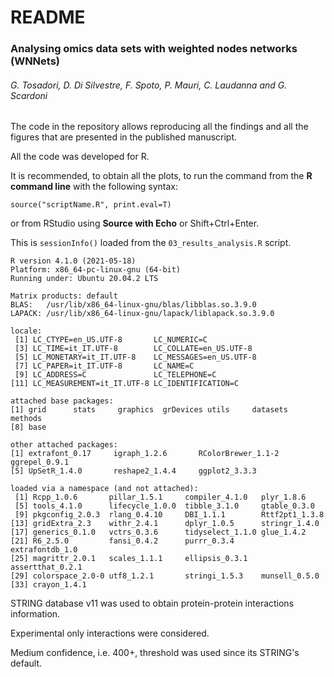 # README #

### Analysing omics data sets with weighted nodes networks (WNNets)

###### G. Tosadori, D. Di Silvestre, F. Spoto, P. Mauri, C. Laudanna and G. Scardoni

The code in the repository allows reproducing all the findings and all the figures that are presented in the published manuscript.

All the code was developed for R.

It is recommended, to obtain all the plots, to run the command from the **R command line** with the following syntax:

`source("scriptName.R", print.eval=T)`

or from RStudio using **Source with Echo** or Shift+Ctrl+Enter.

This is `sessionInfo()` loaded from the `03_results_analysis.R` script.

```
R version 4.1.0 (2021-05-18)
Platform: x86_64-pc-linux-gnu (64-bit)
Running under: Ubuntu 20.04.2 LTS

Matrix products: default
BLAS:   /usr/lib/x86_64-linux-gnu/blas/libblas.so.3.9.0
LAPACK: /usr/lib/x86_64-linux-gnu/lapack/liblapack.so.3.9.0

locale:
 [1] LC_CTYPE=en_US.UTF-8       LC_NUMERIC=C              
 [3] LC_TIME=it_IT.UTF-8        LC_COLLATE=en_US.UTF-8    
 [5] LC_MONETARY=it_IT.UTF-8    LC_MESSAGES=en_US.UTF-8   
 [7] LC_PAPER=it_IT.UTF-8       LC_NAME=C                 
 [9] LC_ADDRESS=C               LC_TELEPHONE=C            
[11] LC_MEASUREMENT=it_IT.UTF-8 LC_IDENTIFICATION=C       

attached base packages:
[1] grid      stats     graphics  grDevices utils     datasets  methods  
[8] base     

other attached packages:
[1] extrafont_0.17     igraph_1.2.6       RColorBrewer_1.1-2 ggrepel_0.9.1     
[5] UpSetR_1.4.0       reshape2_1.4.4     ggplot2_3.3.3     

loaded via a namespace (and not attached):
 [1] Rcpp_1.0.6       pillar_1.5.1     compiler_4.1.0   plyr_1.8.6      
 [5] tools_4.1.0      lifecycle_1.0.0  tibble_3.1.0     gtable_0.3.0    
 [9] pkgconfig_2.0.3  rlang_0.4.10     DBI_1.1.1        Rttf2pt1_1.3.8  
[13] gridExtra_2.3    withr_2.4.1      dplyr_1.0.5      stringr_1.4.0   
[17] generics_0.1.0   vctrs_0.3.6      tidyselect_1.1.0 glue_1.4.2      
[21] R6_2.5.0         fansi_0.4.2      purrr_0.3.4      extrafontdb_1.0 
[25] magrittr_2.0.1   scales_1.1.1     ellipsis_0.3.1   assertthat_0.2.1
[29] colorspace_2.0-0 utf8_1.2.1       stringi_1.5.3    munsell_0.5.0   
[33] crayon_1.4.1    
```

STRING database v11 was used to obtain protein-protein interactions information.

Experimental only interactions were considered.

Medium confidence, i.e. 400+, threshold was used since its STRING's default.
